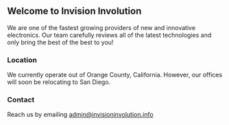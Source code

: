 ## Welcome to Invision Involution

We are one of the fastest growing providers of new and innovative electronics. Our team carefully reviews all of the latest technologies and only bring the best of the best to you!

### Location

We currently operate out of Orange County, California. However, our offices will soon be relocating to San Diego.

### Contact

Reach us by emailing [admin@invisioninvolution.info](mailto:admin@invisioninvolution.info)

